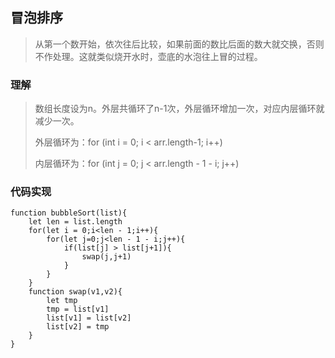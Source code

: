 ## 冒泡排序
> 从第一个数开始，依次往后比较，如果前面的数比后面的数大就交换，否则不作处理。这就类似烧开水时，壶底的水泡往上冒的过程。

### 理解
> 数组长度设为n。外层共循环了n-1次，外层循环增加一次，对应内层循环就 减少一次。
> 
> 外层循环为：for (int i = 0; i < arr.length-1; i++)
> 
> 内层循环为：for (int j = 0; j < arr.length - 1 - i; j++)

### 代码实现

	function bubbleSort(list){
		let len = list.length
		for(let i = 0;i<len - 1;i++){
			for(let j=0;j<len - 1 - i;j++){
				if(list[j] > list[j+1]){
					swap(j,j+1)
				}
			}
		}
		function swap(v1,v2){
			let tmp
			tmp = list[v1]
			list[v1] = list[v2]
			list[v2] = tmp
		}
	}